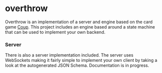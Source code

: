 # overthrow
Overthrow is an implementation of a server and engine based on the card game [Coup](https://en.wikipedia.org/wiki/Coup_(card_game)). This project includes an engine based around a state machine that can be used to implement your own backend. 

### Server
There is also a server implementation included. The server uses WebSockets making it fairly simple to implement your own client by taking a look at the autogenerated JSON Schema. Documentation is in progress.